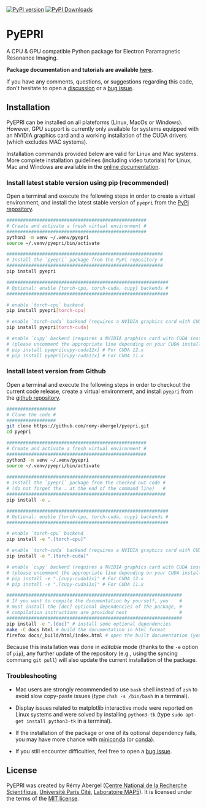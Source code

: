 [![PyPI version](https://img.shields.io/pypi/v/pyepri?color=YELLOW)](https://pypi.org/project/pyepri/)
[![PyPI Downloads](https://static.pepy.tech/badge/pyepri)](https://pypi.org/project/pyepri)

# PyEPRI

A CPU & GPU compatible Python package for Electron Paramagnetic Resonance Imaging.

**Package documentation and tutorials are available
[here](https://pyepri.math.cnrs.fr/)**.

If you have any comments, questions, or suggestions regarding this
code, don't hesitate to open a
[discussion](https://github.com/remy-abergel/pyepri/discussions) or a
[bug issue](https://github.com/remy-abergel/pyepri/issues). 

## Installation

PyEPRI can be installed on all plateforms (Linux, MacOs or
Windows). However, GPU support is currently only available for systems
equipped with an NVIDIA graphics card and a working installation of
the CUDA drivers (which excludes MAC systems).

Installation commands provided below are valid for Linux and Mac
systems. More complete installation guidelines (including video
tutorials) for Linux, Mac and Windows are available in the [online
documentation](https://pyepri.math.cnrs.fr/installation.html).

### Install latest stable version using pip (recommended)

Open a terminal and execute the following steps in order to create a
virtual environment, and install the latest stable version of `pyepri`
from the [PyPi repository](https://pypi.org/project/pyepri/).

```bash
###################################################
# Create and activate a fresh virtual environment #
###################################################
python3 -m venv ~/.venv/pyepri
source ~/.venv/pyepri/bin/activate

#########################################################
# Install the `pyepri` package from the PyPi repository #
#########################################################
pip install pyepri

###########################################################
# Optional: enable {torch-cpu, torch-cuda, cupy} backends #
###########################################################

# enable `torch-cpu` backend
pip install pyepri[torch-cpu]

# enable `torch-cuda` backend (requires a NVIDIA graphics card with CUDA installed)
pip install pyepri[torch-cuda]

# enable `cupy` backend (requires a NVIDIA graphics card with CUDA installed)
# (please uncomment the appropriate line depending on your CUDA installation)
# pip install pyepri[cupy-cuda12x] # For CUDA 12.x
# pip install pyepri[cupy-cuda11x] # For CUDA 11.x
```

### Install latest version from Github

Open a terminal and execute the following steps in order to checkout
the current code release, create a virtual environment, and install
`pyepri` from the [github
repository](https://github.com/remy-abergel/pyepri/).

```bash
##################
# Clone the code #
##################
git clone https://github.com/remy-abergel/pyepri.git
cd pyepri

###################################################
# Create and activate a fresh virtual environment #
###################################################
python3 -m venv ~/.venv/pyepri
source ~/.venv/pyepri/bin/activate
	 
##########################################################
# Install the `pyepri` package from the checked out code #
# (do not forget the . at the end of the command line)   #
##########################################################
pip install -e .

###########################################################
# Optional: enable {torch-cpu, torch-cuda, cupy} backends #
###########################################################

# enable `torch-cpu` backend
pip install -e ".[torch-cpu]"

# enable `torch-cuda` backend (requires a NVIDIA graphics card with CUDA installed)
pip install -e ".[torch-cuda]"

# enable `cupy` backend (requires a NVIDIA graphics card with CUDA installed)
# (please uncomment the appropriate line depending on your CUDA installation)
# pip install -e ".[cupy-cuda12x]" # For CUDA 12.x
# pip install -e ".[cupy-cuda11x]" # For CUDA 11.x

################################################################
# If you want to compile the documentation by yourself, you    #
# must install the [doc] optional dependencies of the package, #
# compilation instructions are provided next                   #
################################################################
pip install -e ".[doc]" # install some optional dependencies
make -C docs html # build the documentation in html format
firefox docs/_build/html/index.html # open the built documentation (you can replace firefox by any other browser)
```

Because this installation was done in *editable* mode (thanks to the
``-e`` option of ``pip``), any further update of the repository (e.g.,
using the syncing commang ``git pull``) will also update the current
installation of the package.

### Troubleshooting

+ Mac users are strongly recommended to use ``bash`` shell instead of
  ``zsh`` to avoid slow copy-paste issues (type ``chsh -s /bin/bash``
  in a terminal).

+ Display issues related to matplotlib interactive mode were reported
  on Linux systems and were solved by installing ``python3-tk`` (type
  ``sudo apt-get install python3-tk`` in a terminal).
  
+ If the installation of the package or one of its optional dependency
  fails, you may have more chance with
  [miniconda](https://docs.anaconda.com/miniconda/miniconda-install/) (or
  [conda](https://anaconda.org/anaconda/conda)).

+ If you still encounter difficulties, feel free to open a [bug
  issue](https://github.com/remy-abergel/pyepri/issues).

## License

PyEPRI was created by Rémy Abergel ([Centre National de la Recherche
Scientifique](https://www.cnrs.fr/fr), [Université Paris
Cité](https://u-paris.fr/), [Laboratoire
MAP5](https://map5.mi.parisdescartes.fr/)). It is licensed under the
terms of the [MIT license](LICENSE).
